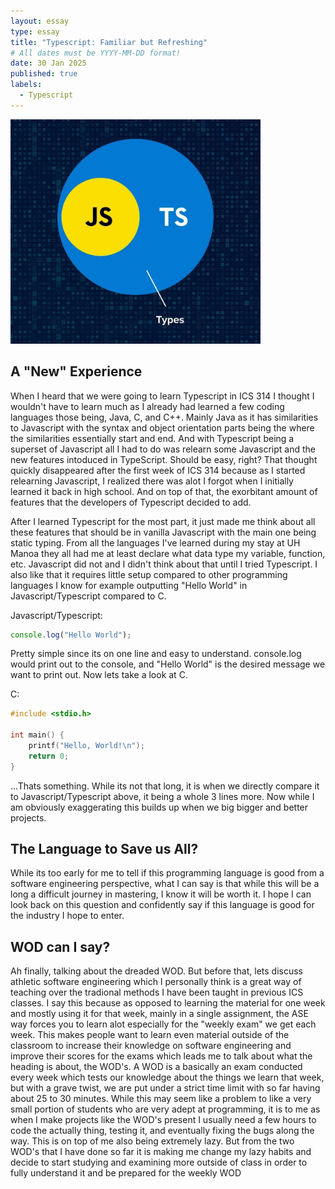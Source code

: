```yaml
---
layout: essay
type: essay
title: "Typescript: Familiar but Refreshing"
# All dates must be YYYY-MM-DD format!
date: 30 Jan 2025
published: true
labels:
  - Typescript
---
```


<img width="400px" class="rounded float-start pe-4" src="../img/typescriptlogo.png">

## A "New" Experience
When I heard that we were going to learn Typescript in ICS 314 I thought I wouldn't have to learn much as I already had learned a few coding languages those being, Java, C, and C++. Mainly Java as it has similarities to Javascript with the syntax and object orientation parts being the where the similarities essentially start and end. And with Typescript being a superset of Javascript all I had to do was relearn some Javascript and the new features intoduced in TypeScript. Should be easy, right? That thought quickly disappeared after the first week of ICS 314 because as I started relearning Javascript, I realized there was alot I forgot when I initially learned it back in high school. And on top of that, the exorbitant amount of features that the developers of Typescript decided to add.

After I learned Typescript for the most part, it just made me think about all these features that should be in vanilla Javascript with the main one being static typing. From all the languages I've learned during my stay at UH Manoa they all had me at least declare what data type my variable, function, etc. Javascript did not and I didn't think about that until I tried Typescript. I also like that it requires little setup compared to other programming languages I know for example outputting "Hello World" in Javascript/Typescript compared to C.

Javascript/Typescript:
```javascript
console.log("Hello World");
```

Pretty simple since its on one line and easy to understand. console.log would print out to the console, and "Hello World" is the desired message we want to print out. Now lets take a look at C.

C:
```c
#include <stdio.h>

int main() {
    printf("Hello, World!\n");
    return 0;
}
```

...Thats something. While its not that long, it is when we directly compare it to Javascript/Typescript above, it being a whole 3 lines more. Now while I am obviously exaggerating this builds up when we big bigger and better projects.

## The Language to Save us All?
While its too early for me to tell if this programming language is good from a software engineering perspective, what I can say is that while this will be a long a difficult journey in mastering, I know it will be worth it. I hope I can look back on this question and confidently say if this language is good for the industry I hope to enter.

## WOD can I say?
Ah finally, talking about the dreaded WOD. But before that, lets discuss athletic software engineering which I personally think is a great way of teaching over the tradional methods I have been taught in previous ICS classes. I say this because as opposed to learning the material for one week and mostly using it for that week, mainly in a single assignment, the ASE way forces you to learn alot especially for the "weekly exam" we get each week. This makes people want to learn even material outside of the classroom to increase their knowledge on software engineering and improve their scores for the exams which leads me to talk about what the heading is about, the WOD's. A WOD is a basically an exam conducted every week which tests our knowledge about the things we learn that week, but with a grave twist, we are put under a strict time limit with so far having about 25 to 30 minutes. While this may seem like a problem to like a very small portion of students who are very adept at programming, it is to me as when I make projects like the WOD's present I usually need a few hours to code the actually thing, testing it, and eventually fixing the bugs along the way. This is on top of me also being extremely lazy. But from the two WOD's that I have done so far it is making me change my lazy habits and decide to start studying and examining more outside of class in order to fully understand it and be prepared for the weekly WOD
